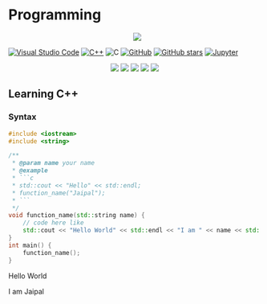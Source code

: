# Programming

<p align="center"> 
 <a href="https://github-readme-stats-eight-theta.vercel.app/api/top-langs/?username=BhJaipal&layout=compact&langs_count=16&theme=dark&background=black"> 
    <img src="https://github-readme-stats-eight-theta.vercel.app/api/top-langs/?username=BhJaipal&layout=compact&langs_count=16&background=black&theme=dark" style="margin-left:10px"/> 
  </a> 
</p>

[![Visual Studio Code](https://img.shields.io/badge/VS_Code-007ACC?logo=visual%20studio%20code&logoColor=3f3f8f)](https://code.visualstudio.com)
[![C++](https://img.shields.io/badge/C++-ff9?logo=cplusplus&logoColor=05f)](https://cplusplus.com/)
![C](https://img.shields.io/badge/C-ff9?logo=c&logoColor=05f)
[![GitHub](https://badgen.net/badge/icon/github?icon=github&label&color=black)](https://github.com)
[![GitHub stars](https://img.shields.io/github/stars/BhJaipal/Programming.svg?style=plastic&label=Star&maxAge=2592000)](https://github.com/BhJaipal/Programming)
[![Jupyter](https://img.shields.io/badge/Jupyter-fff?logo=jupyter)](https://cplusplus.com/)

<p align="center">
    <img src="https://img.shields.io/github/last-commit/BhJaipal/Programming?color=purple&style=plastic">
    <img src="https://img.shields.io/github/contributors/BhJaipal/Programming?color=blue&style=plastic">
    <img src="https://img.shields.io/badge/Made%20with-C++-1f425f.svg">
    <img src="https://img.shields.io/badge/C++-%2300599C.svg?style=for-the-badge&logo=c%2B%2B&logoColor=white&style=plastic">
   <img src="https://img.shields.io/badge/C-%2300599C.svg?style=for-the-badge&logo=c&logoColor=white&style=plastic">
</p>

## Learning C++

### Syntax

```cpp
#include <iostream>
#include <string>

/**
 * @param name your name
 * @example 
 * ```c
 * std::cout << "Hello" << std::endl;
 * function_name("Jaipal");
 * ```
 */
void function_name(std::string name) {
    // code here like
    std::cout << "Hello World" << std::endl << "I am " << name << std::endl;
}
int main() {
    function_name();
}
```

Hello World

I am Jaipal
